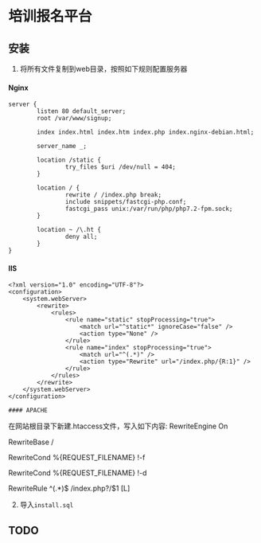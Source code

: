 # 培训报名平台
## 安装

1. 将所有文件复制到web目录，按照如下规则配置服务器
#### Nginx
```
server {
        listen 80 default_server;
        root /var/www/signup;

        index index.html index.htm index.php index.nginx-debian.html;

        server_name _;

        location /static {
                try_files $uri /dev/null = 404;
        }

        location / {
                rewrite / /index.php break;
                include snippets/fastcgi-php.conf;
                fastcgi_pass unix:/var/run/php/php7.2-fpm.sock;
        }

        location ~ /\.ht {
                deny all;
        }
}
```
#### IIS
```
<?xml version="1.0" encoding="UTF-8"?>
<configuration>
    <system.webServer>
        <rewrite>
            <rules>
                <rule name="static" stopProcessing="true">
                    <match url="^static*" ignoreCase="false" />
                    <action type="None" />
                </rule>
                <rule name="index" stopProcessing="true">
                    <match url="^(.*)" />
                    <action type="Rewrite" url="/index.php/{R:1}" />
                </rule>
            </rules>
        </rewrite>
    </system.webServer>
</configuration>
```

```
#### APACHE
```
在网站根目录下新建.htaccess文件，写入如下内容:
RewriteEngine On

RewriteBase /  

RewriteCond %{REQUEST_FILENAME} !-f

RewriteCond %{REQUEST_FILENAME} !-d  

RewriteRule ^(.*)$ /index.php?/$1 [L] 

2. 导入`install.sql`


## TODO
